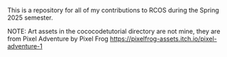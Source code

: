 This is a repository for all of my contributions to RCOS during the Spring 2025 semester.

NOTE: Art assets in the cococodetutorial directory are not mine, they are from Pixel Adventure by Pixel Frog https://pixelfrog-assets.itch.io/pixel-adventure-1
